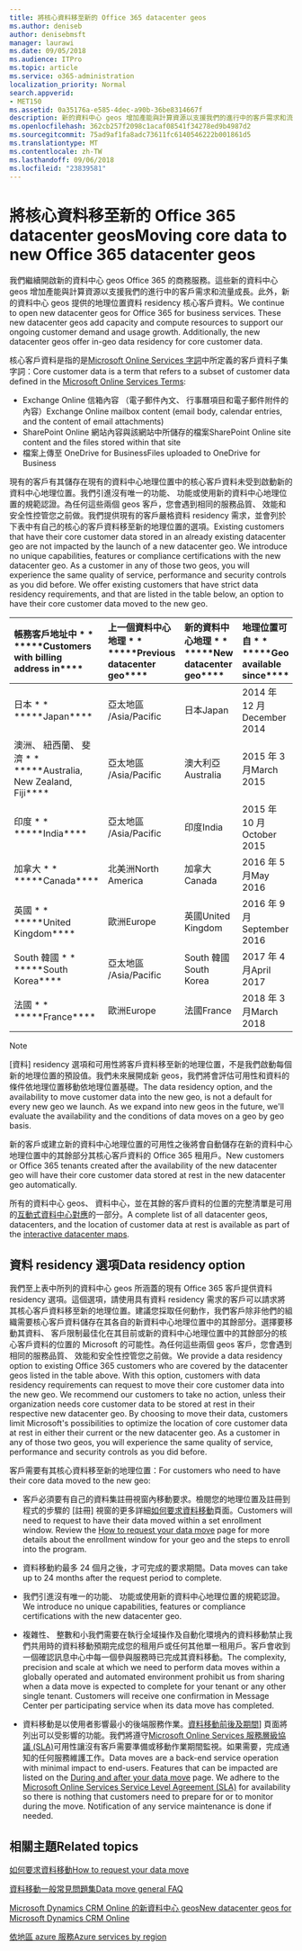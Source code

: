 ```yaml
---
title: 將核心資料移至新的 Office 365 datacenter geos
ms.author: deniseb
author: denisebmsft
manager: laurawi
ms.date: 09/05/2018
ms.audience: ITPro
ms.topic: article
ms.service: o365-administration
localization_priority: Normal
search.appverid:
- MET150
ms.assetid: 0a35176a-e585-4dec-a90b-36be8314667f
description: 新的資料中心 geos 增加產能與計算資源以支援我們的進行中的客戶需求和流量成長。此外，新的資料中心 geos 提供的地理位置資料 residency 核心客戶資料。核心客戶資料是指的是 Microsoft Online Services 字詞中所定義的客戶資料子集字詞： Exchange Online 信箱內容 （電子郵件內文、 行事曆項目及內容的電子郵件附件） 和 SharePoint Online 網站內容與檔案儲存該網站內，而且檔案上傳至 OneDrive for Business。
ms.openlocfilehash: 362cb257f2098c1acaf08541f34278ed9b4987d2
ms.sourcegitcommit: 75ad9af1fa8adc73611fc6140546222b001861d5
ms.translationtype: MT
ms.contentlocale: zh-TW
ms.lasthandoff: 09/06/2018
ms.locfileid: "23839581"
---
```

# <a name="moving-core-data-to-new-office-365-datacenter-geos"></a><span data-ttu-id="bfa6d-105">將核心資料移至新的 Office 365 datacenter geos</span><span class="sxs-lookup"><span data-stu-id="bfa6d-105">Moving core data to new Office 365 datacenter geos</span></span>

<span data-ttu-id="bfa6d-p102">我們繼續開啟新的資料中心 geos Office 365 的商務服務。這些新的資料中心 geos 增加產能與計算資源以支援我們的進行中的客戶需求和流量成長。此外，新的資料中心 geos 提供的地理位置資料 residency 核心客戶資料。</span><span class="sxs-lookup"><span data-stu-id="bfa6d-p102">We continue to open new datacenter geos for Office 365 for business services. These new datacenter geos add capacity and compute resources to support our ongoing customer demand and usage growth. Additionally, the new datacenter geos offer in-geo data residency for core customer data.</span></span> 

<span data-ttu-id="bfa6d-109">核心客戶資料是指的是[Microsoft Online Services 字詞](https://go.microsoft.com/fwlink/p/?LinkID=249048)中所定義的客戶資料子集字詞：</span><span class="sxs-lookup"><span data-stu-id="bfa6d-109">Core customer data is a term that refers to a subset of customer data defined in the [Microsoft Online Services Terms](https://go.microsoft.com/fwlink/p/?LinkID=249048):</span></span> 
- <span data-ttu-id="bfa6d-110">Exchange Online 信箱內容 （電子郵件內文、 行事曆項目和電子郵件附件的內容）</span><span class="sxs-lookup"><span data-stu-id="bfa6d-110">Exchange Online mailbox content (email body, calendar entries, and the content of email attachments)</span></span>
- <span data-ttu-id="bfa6d-111">SharePoint Online 網站內容與該網站中所儲存的檔案</span><span class="sxs-lookup"><span data-stu-id="bfa6d-111">SharePoint Online site content and the files stored within that site</span></span>
- <span data-ttu-id="bfa6d-112">檔案上傳至 OneDrive for Business</span><span class="sxs-lookup"><span data-stu-id="bfa6d-112">Files uploaded to OneDrive for Business</span></span> 
  
<span data-ttu-id="bfa6d-p103">現有的客戶有其儲存在現有的資料中心地理位置中的核心客戶資料未受到啟動新的資料中心地理位置。我們引進沒有唯一的功能、 功能或使用新的資料中心地理位置的規範認證。為任何這些兩個 geos 客戶，您會遇到相同的服務品質、 效能和安全性控管您之前做。我們提供現有的客戶嚴格資料 residency 需求，並會列於下表中有自己的核心的客戶資料移至新的地理位置的選項。</span><span class="sxs-lookup"><span data-stu-id="bfa6d-p103">Existing customers that have their core customer data stored in an already existing datacenter geo are not impacted by the launch of a new datacenter geo. We introduce no unique capabilities, features or compliance certifications with the new datacenter geo. As a customer in any of those two geos, you will experience the same quality of service, performance and security controls as you did before. We offer existing customers that have strict data residency requirements, and that are listed in the table below, an option to have their core customer data moved to the new geo.</span></span>
  
|<span data-ttu-id="bfa6d-117">帳務客戶地址中 \* \* \*</span><span class="sxs-lookup"><span data-stu-id="bfa6d-117">\*\*\*\*Customers with billing address in\*\*\*\*</span></span>|<span data-ttu-id="bfa6d-118">上一個資料中心地理 \* \* \*</span><span class="sxs-lookup"><span data-stu-id="bfa6d-118">\*\*\*\*Previous datacenter geo\*\*\*\*</span></span>|<span data-ttu-id="bfa6d-119">新的資料中心地理 \* \* \*</span><span class="sxs-lookup"><span data-stu-id="bfa6d-119">\*\*\*\*New datacenter geo\*\*\*\*</span></span>|<span data-ttu-id="bfa6d-120">地理位置可自 \* \* \*</span><span class="sxs-lookup"><span data-stu-id="bfa6d-120">\*\*\*\*Geo available since\*\*\*\*</span></span>|
|:-----|:-----|:-----|:-----|
|<span data-ttu-id="bfa6d-121">日本 \* \* \*</span><span class="sxs-lookup"><span data-stu-id="bfa6d-121">\*\*\*\*Japan\*\*\*\*</span></span>| <span data-ttu-id="bfa6d-122">亞太地區 /</span><span class="sxs-lookup"><span data-stu-id="bfa6d-122">Asia/Pacific</span></span> | <span data-ttu-id="bfa6d-123">日本</span><span class="sxs-lookup"><span data-stu-id="bfa6d-123">Japan</span></span> | <span data-ttu-id="bfa6d-124">2014 年 12 月</span><span class="sxs-lookup"><span data-stu-id="bfa6d-124">December 2014</span></span> |
|<span data-ttu-id="bfa6d-125">澳洲、 紐西蘭、 斐濟 \* \* \*</span><span class="sxs-lookup"><span data-stu-id="bfa6d-125">\*\*\*\*Australia, New Zealand, Fiji\*\*\*\*</span></span>| <span data-ttu-id="bfa6d-126">亞太地區 /</span><span class="sxs-lookup"><span data-stu-id="bfa6d-126">Asia/Pacific</span></span> | <span data-ttu-id="bfa6d-127">澳大利亞</span><span class="sxs-lookup"><span data-stu-id="bfa6d-127">Australia</span></span> | <span data-ttu-id="bfa6d-128">2015 年 3 月</span><span class="sxs-lookup"><span data-stu-id="bfa6d-128">March 2015</span></span> |
|<span data-ttu-id="bfa6d-129">印度 \* \* \*</span><span class="sxs-lookup"><span data-stu-id="bfa6d-129">\*\*\*\*India\*\*\*\*</span></span>| <span data-ttu-id="bfa6d-130">亞太地區 /</span><span class="sxs-lookup"><span data-stu-id="bfa6d-130">Asia/Pacific</span></span> | <span data-ttu-id="bfa6d-131">印度</span><span class="sxs-lookup"><span data-stu-id="bfa6d-131">India</span></span> | <span data-ttu-id="bfa6d-132">2015 年 10 月</span><span class="sxs-lookup"><span data-stu-id="bfa6d-132">October 2015</span></span> |
|<span data-ttu-id="bfa6d-133">加拿大 \* \* \*</span><span class="sxs-lookup"><span data-stu-id="bfa6d-133">\*\*\*\*Canada\*\*\*\*</span></span>| <span data-ttu-id="bfa6d-134">北美洲</span><span class="sxs-lookup"><span data-stu-id="bfa6d-134">North America</span></span> | <span data-ttu-id="bfa6d-135">加拿大</span><span class="sxs-lookup"><span data-stu-id="bfa6d-135">Canada</span></span> | <span data-ttu-id="bfa6d-136">2016 年 5 月</span><span class="sxs-lookup"><span data-stu-id="bfa6d-136">May 2016</span></span> |
|<span data-ttu-id="bfa6d-137">英國 \* \* \*</span><span class="sxs-lookup"><span data-stu-id="bfa6d-137">\*\*\*\*United Kingdom\*\*\*\*</span></span>| <span data-ttu-id="bfa6d-138">歐洲</span><span class="sxs-lookup"><span data-stu-id="bfa6d-138">Europe</span></span> | <span data-ttu-id="bfa6d-139">英國</span><span class="sxs-lookup"><span data-stu-id="bfa6d-139">United Kingdom</span></span> | <span data-ttu-id="bfa6d-140">2016 年 9 月</span><span class="sxs-lookup"><span data-stu-id="bfa6d-140">September 2016</span></span> |
|<span data-ttu-id="bfa6d-141">South 韓國 \* \* \*</span><span class="sxs-lookup"><span data-stu-id="bfa6d-141">\*\*\*\*South Korea\*\*\*\*</span></span>| <span data-ttu-id="bfa6d-142">亞太地區 /</span><span class="sxs-lookup"><span data-stu-id="bfa6d-142">Asia/Pacific</span></span> | <span data-ttu-id="bfa6d-143">South 韓國</span><span class="sxs-lookup"><span data-stu-id="bfa6d-143">South Korea</span></span> | <span data-ttu-id="bfa6d-144">2017 年 4 月</span><span class="sxs-lookup"><span data-stu-id="bfa6d-144">April 2017</span></span> |
|<span data-ttu-id="bfa6d-145">法國 \* \* \*</span><span class="sxs-lookup"><span data-stu-id="bfa6d-145">\*\*\*\*France\*\*\*\*</span></span>| <span data-ttu-id="bfa6d-146">歐洲</span><span class="sxs-lookup"><span data-stu-id="bfa6d-146">Europe</span></span> | <span data-ttu-id="bfa6d-147">法國</span><span class="sxs-lookup"><span data-stu-id="bfa6d-147">France</span></span> | <span data-ttu-id="bfa6d-148">2018 年 3 月</span><span class="sxs-lookup"><span data-stu-id="bfa6d-148">March 2018</span></span> |
   
> [!NOTE]
> <span data-ttu-id="bfa6d-p104">[資料] residency 選項和可用性將客戶資料移至新的地理位置，不是我們啟動每個新的地理位置的預設值。我們未來展開成新 geos，我們將會評估可用性和資料的條件依地理位置移動依地理位置基礎。</span><span class="sxs-lookup"><span data-stu-id="bfa6d-p104">The data residency option, and the availability to move customer data into the new geo, is not a default for every new geo we launch. As we expand into new geos in the future, we'll evaluate the availability and the conditions of data moves on a geo by geo basis.</span></span> 
  
<span data-ttu-id="bfa6d-151">新的客戶或建立新的資料中心地理位置的可用性之後將會自動儲存在新的資料中心地理位置中的其餘部分其核心客戶資料的 Office 365 租用戶。</span><span class="sxs-lookup"><span data-stu-id="bfa6d-151">New customers or Office 365 tenants created after the availability of the new datacenter geo will have their core customer data stored at rest in the new datacenter geo automatically.</span></span>
  
<span data-ttu-id="bfa6d-152">所有的資料中心 geos、 資料中心，並在其餘的客戶資料的位置的完整清單是可用的[互動式資料中心對應](https://aka.ms/dcmaps)的一部分。</span><span class="sxs-lookup"><span data-stu-id="bfa6d-152">A complete list of all datacenter geos, datacenters, and the location of customer data at rest is available as part of the [interactive datacenter maps](https://aka.ms/dcmaps).</span></span> 
  
## <a name="data-residency-option"></a><span data-ttu-id="bfa6d-153">資料 residency 選項</span><span class="sxs-lookup"><span data-stu-id="bfa6d-153">Data residency option</span></span>

<span data-ttu-id="bfa6d-p105">我們至上表中所列的資料中心 geos 所涵蓋的現有 Office 365 客戶提供資料 residency 選項。這個選項，請使用具有資料 residency 需求的客戶可以請求將其核心客戶資料移至新的地理位置。建議您採取任何動作，我們客戶除非他們的組織需要核心客戶資料儲存在其各自的新資料中心地理位置中的其餘部分。選擇要移動其資料、 客戶限制最佳化在其目前或新的資料中心地理位置中的其餘部分的核心客戶資料的位置的 Microsoft 的可能性。為任何這些兩個 geos 客戶，您會遇到相同的服務品質、 效能和安全性控管您之前做。</span><span class="sxs-lookup"><span data-stu-id="bfa6d-p105">We provide a data residency option to existing Office 365 customers who are covered by the datacenter geos listed in the table above. With this option, customers with data residency requirements can request to move their core customer data into the new geo. We recommend our customers to take no action, unless their organization needs core customer data to be stored at rest in their respective new datacenter geo. By choosing to move their data, customers limit Microsoft's possibilities to optimize the location of core customer data at rest in either their current or the new datacenter geo. As a customer in any of those two geos, you will experience the same quality of service, performance and security controls as you did before.</span></span>
  
<span data-ttu-id="bfa6d-159">客戶需要有其核心資料移至新的地理位置：</span><span class="sxs-lookup"><span data-stu-id="bfa6d-159">For customers who need to have their core data moved to the new geo:</span></span>
  
- <span data-ttu-id="bfa6d-p106">客戶必須要有自己的資料集註冊視窗內移動要求。檢閱您的地理位置及註冊到程式的步驟的 [註冊] 視窗的更多詳細[如何要求資料移動](request-your-data-move.md)頁面。</span><span class="sxs-lookup"><span data-stu-id="bfa6d-p106">Customers will need to request to have their data moved within a set enrollment window. Review the [How to request your data move](request-your-data-move.md) page for more details about the enrollment window for your geo and the steps to enroll into the program.</span></span> 
    
- <span data-ttu-id="bfa6d-162">資料移動約最多 24 個月之後，才可完成的要求期間。</span><span class="sxs-lookup"><span data-stu-id="bfa6d-162">Data moves can take up to 24 months after the request period to complete.</span></span>
    
- <span data-ttu-id="bfa6d-163">我們引進沒有唯一的功能、 功能或使用新的資料中心地理位置的規範認證。</span><span class="sxs-lookup"><span data-stu-id="bfa6d-163">We introduce no unique capabilities, features or compliance certifications with the new datacenter geo.</span></span>
    
- <span data-ttu-id="bfa6d-p107">複雜性、 整數和小我們需要在執行全域操作及自動化環境內的資料移動禁止我們共用時的資料移動預期完成您的租用戶或任何其他單一租用戶。客戶會收到一個確認訊息中心中每一個參與服務時已完成其資料移動。</span><span class="sxs-lookup"><span data-stu-id="bfa6d-p107">The complexity, precision and scale at which we need to perform data moves within a globally operated and automated environment prohibit us from sharing when a data move is expected to complete for your tenant or any other single tenant. Customers will receive one confirmation in Message Center per participating service when its data move has completed.</span></span> 
    
- <span data-ttu-id="bfa6d-p108">資料移動是以使用者影響最小的後端服務作業。[資料移動前後及期間](during-and-after-your-data-move.md)] 頁面將列出可以受影響的功能。我們將遵守[Microsoft Online Services 服務層級協議 (SLA)](https://go.microsoft.com/fwlink/p/?LinkId=523897)可用性讓沒有客戶需要準備或移動作業期間監視。如果需要，完成通知的任何服務維護工作。</span><span class="sxs-lookup"><span data-stu-id="bfa6d-p108">Data moves are a back-end service operation with minimal impact to end-users. Features that can be impacted are listed on the [During and after your data move](during-and-after-your-data-move.md) page. We adhere to the [Microsoft Online Services Service Level Agreement (SLA)](https://go.microsoft.com/fwlink/p/?LinkId=523897) for availability so there is nothing that customers need to prepare for or to monitor during the move. Notification of any service maintenance is done if needed.</span></span> 
    
## <a name="related-topics"></a><span data-ttu-id="bfa6d-170">相關主題</span><span class="sxs-lookup"><span data-stu-id="bfa6d-170">Related topics</span></span> 
 
[<span data-ttu-id="bfa6d-171">如何要求資料移動</span><span class="sxs-lookup"><span data-stu-id="bfa6d-171">How to request your data move</span></span>](request-your-data-move.md)
    
[<span data-ttu-id="bfa6d-172">資料移動一般常見問題集</span><span class="sxs-lookup"><span data-stu-id="bfa6d-172">Data move general FAQ</span></span>](data-move-faq.md)
  
[<span data-ttu-id="bfa6d-173">Microsoft Dynamics CRM Online 的新資料中心 geos</span><span class="sxs-lookup"><span data-stu-id="bfa6d-173">New datacenter geos for Microsoft Dynamics CRM Online</span></span>](https://go.microsoft.com/fwlink/p/?Linkid=615924)
  
[<span data-ttu-id="bfa6d-174">依地區 azure 服務</span><span class="sxs-lookup"><span data-stu-id="bfa6d-174">Azure services by region</span></span>](https://azure.microsoft.com/en-us/regions/)
  

